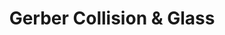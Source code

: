 ---
title: "Gerber Collision & Glass"
url: /north-olmsted/gerber-collision-und-glass/
shop: Autowerkstatt
---